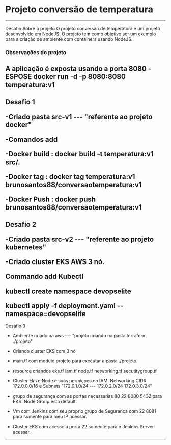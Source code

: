 # Projeto conversão de temperatura

-------------------------------------------------------------------------------------------------------------------------------------------------------------------
Desafio
Sobre o projeto
O projeto conversão de temperatura é um projeto desenvolvido em NodeJS. O projeto tem como objetivo ser um exemplo para a criação de ambiente com containers usando NodeJS.
### Observações do projeto
A aplicação é exposta usando a porta 8080
-ESPOSE 
docker run -d -p  8080:8080 temperatura:v1
-------------------------------------------------------------------------------------------------------------------------------------------------------------------
Desafio 1 </p>
-Criado pasta src-v1 --- "referente ao projeto docker"  </p>
-Comandos add  </p>
-Docker build : 
docker build -t temperatura:v1 src/. </p>
-Docker tag :
docker tag temperatura:v1 brunosantos88/conversaotemperatura:v1 </p>
-Docker Push :
docker push brunosantos88/conversaotemperatura:v1
-------------------------------------------------------------------------------------------------------------------------------------------------------------------
Desafio 2 </p>
-Criado pasta src-v2 --- "referente ao projeto kubernetes"  </p>
-Criado cluster EKS AWS 3 nó. </p>
Commando add Kubectl </p>
kubectl create namespace devopselite  </p>
kubectl apply -f deployment.yaml --namespace=devopselite
-------------------------------------------------------------------------------------------------------------------------------------------------------------------
Desafio 3 </p>
- Ambiente criado na aws   --- "projeto criando na pasta terraform ./projeto" </p>
- Criando cluster EKS com 3 nó  </p>
- main.tf com modulo projeto para executar a pasta ./projeto. </p>
- resource criandos eks.tf iam.tf node.tf networking.tf secutitygroup.tf </p>
- Cluster Eks e Node e suas permiçoes no IAM. Networking  CIDR 172.0.0.0/16 e Subnets "172.0.1.0/24 --- 172.0.2.0/24 172.0.3.0/24" </p>
- grupo de segurança com as portas necessarias 80 22 8080 5432 para EKS. Node Group esta default. </p>
- Vm com Jenkins com seu proprio grupo de Segurança com 22 8081 para somente para meu IP acessar. </p>
- Cluster EKS com acesso a porta 22 somente para o Jenkins Server acessar. </p>
--------------------------------------------------------------------------------------------------------------------------------------------------------------------
